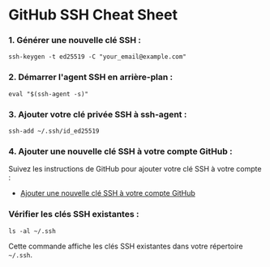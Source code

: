 # GitHub SSH Cheat Sheet

### 1. **Générer une nouvelle clé SSH :**
   ```
   ssh-keygen -t ed25519 -C "your_email@example.com"
   ```

### 2. **Démarrer l'agent SSH en arrière-plan :**
   ```
   eval "$(ssh-agent -s)"
   ```

### 3. **Ajouter votre clé privée SSH à ssh-agent :**
   ```
   ssh-add ~/.ssh/id_ed25519
   ```

### 4. **Ajouter une nouvelle clé SSH à votre compte GitHub :**
   Suivez les instructions de GitHub pour ajouter votre clé SSH à votre compte :
   - [Ajouter une nouvelle clé SSH à votre compte GitHub](https://docs.github.com/fr/authentication/connecting-to-github-with-ssh/adding-a-new-ssh-key-to-your-github-account)
   
### **Vérifier les clés SSH existantes :**
   ```
   ls -al ~/.ssh
   ```
   Cette commande affiche les clés SSH existantes dans votre répertoire `~/.ssh`.
